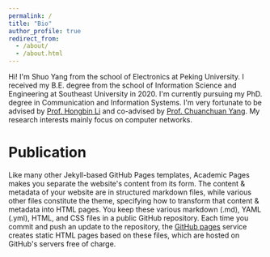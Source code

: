 ```yaml
---
permalink: /
title: "Bio"
author_profile: true
redirect_from: 
  - /about/
  - /about.html
---
```


Hi! I'm Shuo Yang from the school of Electronics at Peking University. I received my B.E. degree from the school of Information Science and Engineering at Southeast University in 2020. I'm currently pursuing my PhD. degree in Communication and Information Systems. I'm very fortunate to be advised by [Prof. Hongbin Li](https://ele.pku.edu.cn/info/1035/1122.htm) and co-advised by [Prof. Chuanchuan Yang](https://ele.pku.edu.cn/info/1048/1216.htm). My research interests mainly focus on computer networks.

Publication
======
Like many other Jekyll-based GitHub Pages templates, Academic Pages makes you separate the website's content from its form. The content & metadata of your website are in structured markdown files, while various other files constitute the theme, specifying how to transform that content & metadata into HTML pages. You keep these various markdown (.md), YAML (.yml), HTML, and CSS files in a public GitHub repository. Each time you commit and push an update to the repository, the [GitHub pages](https://pages.github.com/) service creates static HTML pages based on these files, which are hosted on GitHub's servers free of charge.



